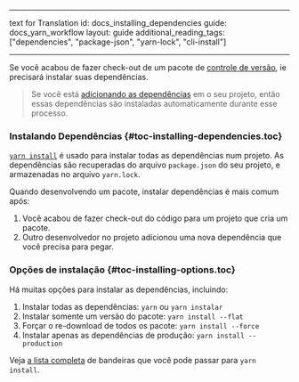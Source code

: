 * * *

text for Translation id: docs_installing_dependencies guide: docs_yarn_workflow layout: guide additional_reading_tags: ["dependencies", "package-json", "yarn-lock", "cli-install"]

* * *

Se você acabou de fazer check-out de um pacote de [controle de versão](./version-control), ie precisará instalar suas dependências.

> Se você está [adicionando as dependências](./managing-dependencies#toc-adding-a-dependency) em o seu projeto, então essas dependências são instaladas automaticamente durante esse processo.

### Instalando Dependências [](#toc-installing-dependencies){#toc-installing-dependencies.toc}

[`yarn install`](./cli/install) é usado para instalar todas as dependências num projeto. As dependências são recuperadas do arquivo `package.json` do seu projeto, e armazenadas no arquivo `yarn.lock`.

Quando desenvolvendo um pacote, instalar dependências é mais comum após:

  1. Você acabou de fazer check-out do código para um projeto que cria um pacote.
  2. Outro desenvolvedor no projeto adicionou uma nova dependência que você precisa para pegar.

### Opções de instalação [](#toc-installing-options){#toc-installing-options.toc}

Há muitas opções para instalar as dependências, incluindo:

  1. Instalar todas as dependências: `yarn` ou `yarn instalar`
  2. Instalar somente um versão do pacote: `yarn install --flat`
  3. Forçar o re-download de todos os pacote: `yarn install --force`
  4. Instalar apenas as dependências de produção: `yarn install --production`

Veja [a lista completa](./cli/install) de bandeiras que você pode passar para `yarn install`.